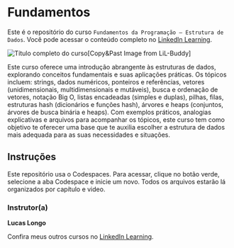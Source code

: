 # Fundamentos 

Este é o repositório do curso `Fundamentos da Programação – Estrutura de Dados`. Você pode acessar o conteúdo completo no [LinkedIn Learning][lil-course-url]. 

![Título completo do curso][lil-thumbnail-url][Copy&Past Image from LiL-Buddy]  

Este curso oferece uma introdução abrangente às estruturas de dados, explorando conceitos fundamentais e suas aplicações práticas. Os tópicos incluem: strings, dados numéricos, ponteiros e referências, vetores (unidimensionais, multidimensionais e mutáveis), busca e ordenação de vetores, notação Big O, listas encadeadas (simples e duplas), pilhas, filas, estruturas hash (dicionários e funções hash), árvores e heaps (conjuntos, árvores de busca binária e heaps). Com exemplos práticos, analogias explicativas e arquivos para acompanhar os tópicos, este curso tem como objetivo te oferecer uma base que te auxilia escolher a estrutura de dados mais adequada para as suas necessidades e situações. 

## Instruções 

Este repositório usa o Codespaces. Para acessar, clique no botão verde, selecione a aba Codespace e inicie um novo. Todos os arquivos estarão lá organizados por capítulo e video. 

### Instrutor(a) 

**Lucas Longo** 

Confira meus outros cursos no [LinkedIn Learning](https://www.linkedin.com/learning/instructors/). 

[0]: # (Replace these placeholder URLs with actual course URLs) 
[lil-course-url]: https://www.linkedin.com/learning/building-a-graphql-project-with-react-js 
[lil-thumbnail-url]: https://cdn.lynda.com/course/2875095/2875095-1615224395432-16x9.jpg 

[1]: # (End of BP-Instruction ###############################################################################################) 
